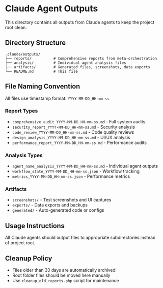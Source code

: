 # Claude Agent Outputs

This directory contains all outputs from Claude agents to keep the project root clean.

## Directory Structure

```
.claude/outputs/
├── reports/          # Comprehensive reports from meta-orchestration
├── analysis/         # Individual agent analysis files
├── artifacts/        # Generated files, screenshots, data exports
└── README.md         # This file
```

## File Naming Convention

All files use timestamp format: `YYYY-MM-DD_HH-mm-ss`

### Report Types
- `comprehensive_audit_YYYY-MM-DD_HH-mm-ss.md` - Full system audits
- `security_report_YYYY-MM-DD_HH-mm-ss.md` - Security analysis
- `code_review_YYYY-MM-DD_HH-mm-ss.md` - Code quality reviews
- `design_analysis_YYYY-MM-DD_HH-mm-ss.md` - UI/UX analysis
- `performance_report_YYYY-MM-DD_HH-mm-ss.md` - Performance audits

### Analysis Types
- `agent_name_analysis_YYYY-MM-DD_HH-mm-ss.md` - Individual agent outputs
- `workflow_state_YYYY-MM-DD_HH-mm-ss.json` - Workflow tracking
- `metrics_YYYY-MM-DD_HH-mm-ss.json` - Performance metrics

### Artifacts
- `screenshots/` - Test screenshots and UI captures
- `exports/` - Data exports and backups
- `generated/` - Auto-generated code or configs

## Usage Instructions

All Claude agents should output files to appropriate subdirectories instead of project root.

## Cleanup Policy

- Files older than 30 days are automatically archived
- Root folder files should be moved here manually
- Use `cleanup_old_reports.php` script for maintenance
